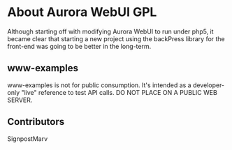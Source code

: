 # About Aurora WebUI GPL

Although starting off with modifying Aurora WebUI to run under php5, it became clear that starting a new project using the backPress library for the front-end was going to be better in the long-term.

## www-examples

www-examples is not for public consumption. It's intended as a developer-only "live" reference to test API calls. DO NOT PLACE ON A PUBLIC WEB SERVER.

## Contributors
SignpostMarv